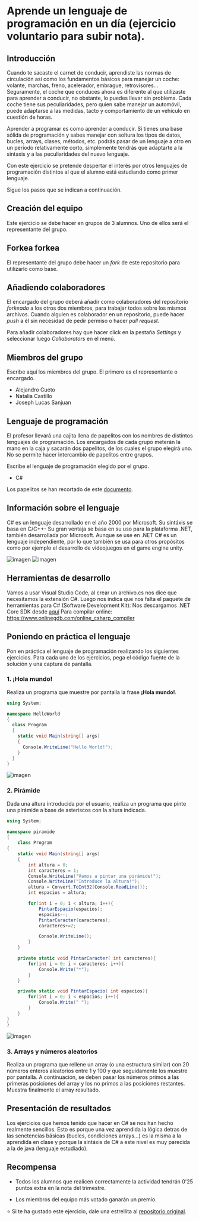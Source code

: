 # Aprende un lenguaje de programación en un día (ejercicio voluntario para subir nota).

## Introducción

Cuando te sacaste el carnet de conducir, aprendiste las normas de circulación así como los fundamentos básicos para manejar un coche: volante, marchas, freno, acelerador, embrague, retrovisores... Seguramente, el coche que conduces ahora es diferente al que utilizaste para aprender a conducir, no obstante, lo puedes llevar sin problema. Cada coche tiene sus peculiaridades, pero quien sabe manejar un automóvil, puede adaptarse a las medidas, tacto y comportamiento de un vehículo en cuestión de horas.

Aprender a programar es como aprender a conducir. Si tienes una base sólida de programación y sabes manejar con soltura los tipos de datos, bucles, arrays, clases, métodos, etc. podrás pasar de un lenguaje a otro en un período relativamente corto, simplemente tendrás que adaptarte a la sintaxis y a las peculiaridades del nuevo lenguaje.

Con este ejercicio se pretende despertar el interés por otros lenguajes de programación distintos al que el alumno está estudiando como primer lenguaje.

Sigue los pasos que se indican a continuación.

## Creación del equipo

Este ejercicio se debe hacer en grupos de 3 alumnos. Uno de ellos será el representante del grupo.

## Forkea forkea

El representante del grupo debe hacer un *fork* de este repositorio para utilizarlo como base.

## Añadiendo colaboradores

El encargado del grupo deberá añadir como colaboradores del repositorio *forkeado* a los otros dos miembros, para trabajar todos sobre los mismos archivos. Cuando alguien es colaborador en un repositorio, puede hacer *push* a él sin necesidad de pedir permiso o hacer *pull request*.

Para añadir colaboradores hay que hacer click en la pestaña *Settings* y seleccionar luego *Collaborators* en el menú.

## Miembros del grupo

Escribe aquí los miembros del grupo. El primero es el representante o encargado.

* Alejandro Cueto
* Natalia Castillo
* Joseph Lucas Sanjuan

## Lenguaje de programación

El profesor llevará una cajita llena de papelitos con los nombres de distintos lenguajes de programación. Los encargados de cada grupo meterán la mano en la caja y sacarán dos papelitos, de los cuales el grupo elegirá uno. No se permite hacer intercambio de papelitos entre grupos.

Escribe el lenguaje de programación elegido por el grupo.

* C#

Los papelitos se han recortado de este [documento](lenguajes_de_programacion.pdf).

## Información sobre el lenguaje

C# es un lenguaje desarrollado en el año 2000 por Microsoft. 
Su sintáxis se basa en C/C++-
Su gran ventaja se basa en su uso para la plataforma .NET, también desarrollada por Microsoft.
Aunque se use en .NET C# es un lenguaje independiente, por lo que también se usa para otros propósitos como por ejemplo el desarrollo de videojuegos en el 
game engine unity. 
 
![imagen](https://user-images.githubusercontent.com/91873580/146737268-9b51e6c4-91f3-4324-8d34-d45d2ef60017.png)
![imagen](https://user-images.githubusercontent.com/91873580/146737497-e732764c-f20b-47ce-a993-99db912f9eaa.png)

## Herramientas de desarrollo

Vamos a usar Visual Studio Code, al crear un archivo.cs nos dice que necesitamos la extensión C#. 
Luego nos indica que nos falta el paquete de herramientas para C# (Software Development Kit):
Nos descargamos .NET Core SDK desde [aquí](https://dotnet.microsoft.com/en-us/download/dotnet/sdk-for-vs-code)
Para compilar online: https://www.onlinegdb.com/online_csharp_compiler

## Poniendo en práctica el lenguaje

Pon en práctica el lenguaje de programación realizando los siguientes ejercicios. Para cada uno de los ejercicios, pega el código fuente de la solución y una captura de pantalla.

### 1. ¡Hola mundo!

Realiza un programa que muestre por pantalla la frase **¡Hola mundo!**.

```C#
using System;

namespace HelloWorld
{
  class Program
  {
    static void Main(string[] args)
    {
      Console.WriteLine("Hello World!");    
    }
  }
}
```
![imagen](https://user-images.githubusercontent.com/91873580/146737775-e44abc52-b487-49f4-9070-3418db723ea8.png)


### 2. Pirámide

Dada una altura introducida por el usuario, realiza un programa que pinte una pirámide a base de asteriscos con la altura indicada.

```C#
using System;

namespace piramide
{
    class Program
{
    static void Main(string[] args)
    {
        int altura = 0;
        int caracteres = 1;
        Console.WriteLine("Vamos a pintar una pirámide!");    
        Console.WriteLine("Introduce la altura!");    
        altura = Convert.ToInt32(Console.ReadLine());
        int espacios = altura;

        for(int i = 0; i < altura; i++){
            PintarEspacio(espacios);
            espacios--;
            PintarCaracter(caracteres);
            caracteres+=2;

            Console.WriteLine();
        }
    }

    private static void PintarCaracter( int caracteres){
        for(int i = 0; i < caracteres; i++){
            Console.Write("*");
        }
    }

    private static void PintarEspacio( int espacios){
        for(int i = 0; i < espacios; i++){
            Console.Write(" ");
        }
    }
}
}
```
![imagen](https://user-images.githubusercontent.com/91873580/146737629-79326c11-8340-4b4d-9e87-1749be1fee0c.png)


### 3. Arrays y números aleatorios

Realiza un programa que rellene un array (o una estructura similar) con 20 números enteros aleatorios entre 1 y 100 y que seguidamente los muestre por pantalla. A continuación, se deben pasar los números primos a las primeras posiciones del array y los no primos a las posiciones restantes. Muestra finalmente el array resultado.

## Presentación de resultados

Los ejercicios que hemos tenido que hacer en C# se nos han hecho realmente sencillos. Esto es porque una vez aprendida la lógica detras de las senctencias básicas (bucles, condiciones arrays...) es la misma a la aprendida en clase y porque la sintáxis de C# a este nivel es muy parecida a la de java (lenguaje estudiado).

## Recompensa

* Todos los alumnos que realicen correctamente la actividad tendrán 0'25 puntos extra en la nota del trimestre.

* Los miembros del equipo más votado ganarán un premio.

:star: Si te ha gustado este ejercicio, dale una estrellita al [repositorio original](https://github.com/LuisJoseSanchez/aprende-un-lenguaje-en-un-dia).

